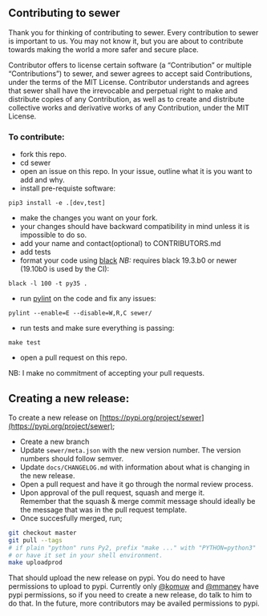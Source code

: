## Contributing to sewer

Thank you for thinking of contributing to sewer.  Every contribution to
sewer is important to us.  You may not know it, but you are about to
contribute towards making the world a more safer and secure place.

Contributor offers to license certain software (a “Contribution” or multiple
“Contributions”) to sewer, and sewer agrees to accept said Contributions,
under the terms of the MIT License.  Contributor understands and agrees that
sewer shall have the irrevocable and perpetual right to make and distribute
copies of any Contribution, as well as to create and distribute collective
works and derivative works of any Contribution, under the MIT License.

### To contribute:

- fork this repo.
- cd sewer
- open an issue on this repo. In your issue, outline what it is you want to add and why.
- install pre-requiste software:
```shell
pip3 install -e .[dev,test]
```
- make the changes you want on your fork.
- your changes should have backward compatibility in mind unless it is impossible to do so.
- add your name and contact(optional) to CONTRIBUTORS.md
- add tests
- format your code using [black](https://github.com/ambv/black) *NB:*
requires black 19.3.b0 or newer (19.10b0 is used by the CI):
```shell
black -l 100 -t py35 .
```
- run [pylint](https://pypi.python.org/pypi/pylint) on the code and fix any issues:
```shell
pylint --enable=E --disable=W,R,C sewer/
```
- run tests and make sure everything is passing:
```shell
make test
```
- open a pull request on this repo.

NB: I make no commitment of accepting your pull requests.

## Creating a new release:
To create a new release on [https://pypi.org/project/sewer](https://pypi.org/project/sewer);
- Create a new branch
- Update `sewer/meta.json` with the new version number.
  The version numbers should follow semver.
- Update `docs/CHANGELOG.md` with information about what is changing in the new release.
- Open a pull request and have it go through the normal review process.
- Upon approval of the pull request, squash and merge it.   
  Remember that the squash & merge commit message should ideally be the message that was in the pull request template.   
- Once succesfully merged, run;  
```bash
git checkout master
git pull --tags
# if plain "python" runs Py2, prefix "make ..." with "PYTHON=python3"
# or have it set in your shell environment.
make uploadprod
```
   That should upload the new release on pypi.  You do need to have
   permissions to upload to pypi.  Currently only
   [@komuw](https://github.com/komuw) and
   [@mmaney](https://github.com/mmaney) have pypi permissions, so if you
   need to create a new release, do talk to him to do that.  In the future,
   more contributors may be availed permissions to pypi.
